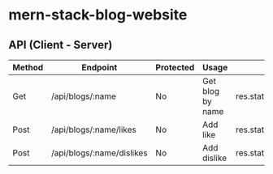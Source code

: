 # mern-stack-blog-website

## API (Client - Server)

| Method | Endpoint | Protected | Usage | Response |
| --- | --- | --- | --- | --- |
| Get | /api/blogs/:name | No | Get blog by name | res.status(200).json(updatedBlogInfo); |
| Post | /api/blogs/:name/likes | No | Add like | res.status(200).json(updatedBlogInfo); |
| Post | /api/blogs/:name/dislikes | No | Add dislike | res.status(200).json(updatedBlogInfo); |

